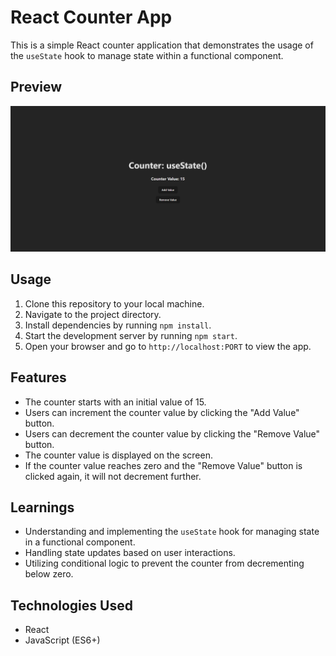# React Counter App

This is a simple React counter application that demonstrates the usage of the `useState` hook to manage state within a functional component.

## Preview

![Counter App Preview](./preview.png)

## Usage

1. Clone this repository to your local machine.
2. Navigate to the project directory.
3. Install dependencies by running `npm install`.
4. Start the development server by running `npm start`.
5. Open your browser and go to `http://localhost:PORT` to view the app.

## Features

- The counter starts with an initial value of 15.
- Users can increment the counter value by clicking the "Add Value" button.
- Users can decrement the counter value by clicking the "Remove Value" button.
- The counter value is displayed on the screen.
- If the counter value reaches zero and the "Remove Value" button is clicked again, it will not decrement further.

## Learnings

- Understanding and implementing the `useState` hook for managing state in a functional component.
- Handling state updates based on user interactions.
- Utilizing conditional logic to prevent the counter from decrementing below zero.

## Technologies Used

- React
- JavaScript (ES6+)


